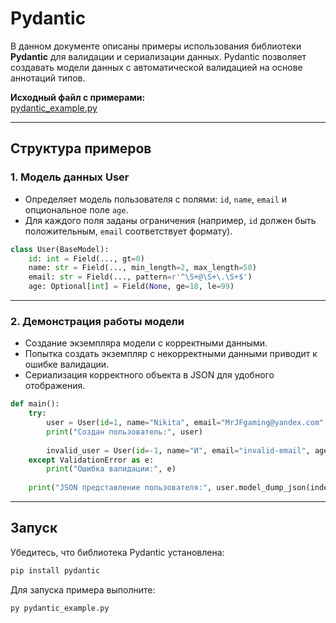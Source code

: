 # Pydantic

В данном документе описаны примеры использования библиотеки **Pydantic** для валидации и сериализации данных. Pydantic позволяет создавать модели данных с автоматической валидацией на основе аннотаций типов.

**Исходный файл с примерами:**  
[pydantic_example.py](../../src/frameworks/pydantic_example.py)

---

## Структура примеров

### 1. Модель данных User
- Определяет модель пользователя с полями: `id`, `name`, `email` и опциональное поле `age`.
- Для каждого поля заданы ограничения (например, `id` должен быть положительным, `email` соответствует формату).

```python
class User(BaseModel):
    id: int = Field(..., gt=0)
    name: str = Field(..., min_length=2, max_length=50)
    email: str = Field(..., pattern=r'^\S+@\S+\.\S+$')
    age: Optional[int] = Field(None, ge=18, le=99)
```

---

### 2. Демонстрация работы модели
- Создание экземпляра модели с корректными данными.
- Попытка создать экземпляр с некорректными данными приводит к ошибке валидации.
- Сериализация корректного объекта в JSON для удобного отображения.

```python
def main():
    try:
        user = User(id=1, name="Nikita", email="MrJFgaming@yandex.com", age=30)
        print("Создан пользователь:", user)
        
        invalid_user = User(id=-1, name="И", email="invalid-email", age=17)
    except ValidationError as e:
        print("Ошибка валидации:", e)
    
    print("JSON представление пользователя:", user.model_dump_json(indent=4))
```

---

## Запуск

Убедитесь, что библиотека Pydantic установлена:

```bash
pip install pydantic
```

Для запуска примера выполните:

```bash
py pydantic_example.py
```


